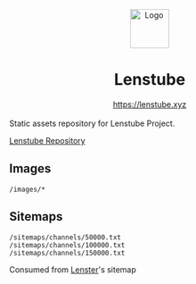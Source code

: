 <div align="center">
    <img src="https://assets.lenstube.xyz/images/brand/lenstube.svg" height="70" alt="Logo">
    <h1>Lenstube</h1>
    <a href="https://lenstube.xyz">https://lenstube.xyz</a>
</div>
<br>
Static assets repository for Lenstube Project.

[Lenstube Repository](https://github.com/lenstube-xyz/lenstube)

## Images

```
/images/*
```

## Sitemaps

```
/sitemaps/channels/50000.txt
/sitemaps/channels/100000.txt
/sitemaps/channels/150000.txt
```

Consumed from [Lenster](https://github.com/lensterxyz/sitemap/tree/main/sitemaps/profiles)'s sitemap
